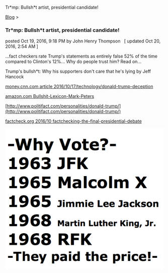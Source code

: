 Tr\*mp: Bullsh\*t artist, presidential candidate! 

[Blog](../z-blog-1.md)‎ > ‎

### Tr\*mp: Bullsh\*t artist, presidential candidate!

posted Oct 19, 2016, 9:18 PM by John Henry Thompson   \[ updated Oct 20, 2016, 2:54 AM \]

...fact checkers rate Trump's statements as entirely false 52% of the time compared to Clinton's 12%... Why do people trust him? Read on...

  

Trump's bullsh\*t: Why his supporters don't care that he's lying by Jeff Hancock

  

[money.cnn.com article 2016/10/17/technology/donald-trump-deception](http://money.cnn.com/2016/10/17/technology/donald-trump-deception/index.html)

  

[amazon.com Bullshit-Lexicon-Mark-Peters](https://www.amazon.com/Bullshit-Lexicon-Mark-Peters/dp/1101904534/ref=sr_1_1?s=books&ie=UTF8&qid=1475877943&sr=1-1&keywords=lexicon+bullshit)

  

[http://www.politifact.com/personalities/donald-trump/](http://www.politifact.com/personalities/donald-trump/)

  

[factcheck.org 2016/10 factchecking-the-final-presidential-debate](http://www.factcheck.org/2016/10/factchecking-the-final-presidential-debate-2/)

  

[![](../_/rsrc/1476955921988/z-blog-1/abullshtartistisapresidentialcandidate/Why-Vote.png)](http://www.johnhenrythompson.com/z-blog-1/abullshtartistisapresidentialcandidate/Why-Vote.png?attredirects=0)

  

